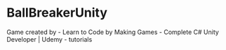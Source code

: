 # BallBreakerUnity
Game created by - Learn to Code by Making Games - Complete C# Unity Developer | Udemy - tutorials
